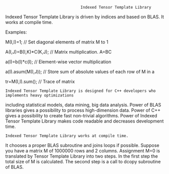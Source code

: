 
                                     Indexed Tensor Template Library

Indexed Tensor Template Library is driven by indices and based on BLAS. It works at compile time.

Examples:

M(I,I)=1;			// Set diagonal elements of matrix M to 1

A(I,J)=B(I,K)*C(K,J);		// Matrix multiplication. A=BC

a(I)=b(I)*c(I);			// Element-wise vector multiplication

a(I).asum(M(I,J));		// Store sum of absolute values of each row of M in a

tr=M(I,I).sum();		// Trace of matrix



	Indexed Tensor Template Library is designed for C++ developers who implements heavy optimizations 
including statistical models, data mining, big data analysis. 
Power of BLAS libraries gives a possibility to process high-dimension data. 
Power of C++ gives a possibility to create fast non-trivial algorithms. 
Power of Indexed Tensor Template Library makes code readable and decreases development time.

	Indexed Tensor Template Library works at compile time. 
It chooses a proper BLAS subroutine and joins loops if possible. 
Suppose you have a matrix M of 1000000 rows and 2 columns. 
Assignment M=0 is translated by Tensor Template Library into two steps. 
In the first step the total size of M is calculated. The second step is a call to dcopy subroutine of BLAS.
